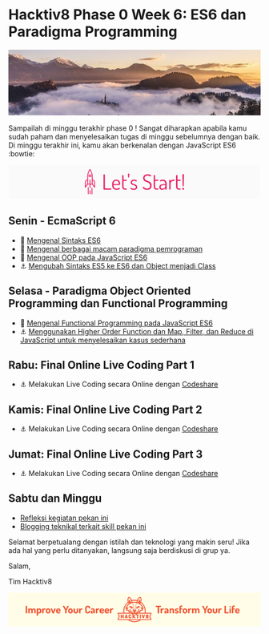 # Hacktiv8 Phase 0 Week 6: ES6 dan Paradigma Programming


![Header](assets/header-w1.jpg)

Sampailah di minggu terakhir phase 0 ! Sangat diharapkan apabila kamu sudah paham dan menyelesaikan tugas di minggu sebelumnya dengan baik. Di minggu terakhir ini, kamu akan berkenalan dengan JavaScript ES6  :bowtie:

![Let's start!](assets/start.png)

## Senin - EcmaScript 6

- :notebook_with_decorative_cover:
[Mengenal Sintaks ES6](https://github.com/hacktiv8/phase-0-activities/blob/master/modules/js-es6.md)
- :notebook_with_decorative_cover: [Mengenal berbagai macam paradigma pemrograman](https://github.com/hacktiv8/phase-0-activities/blob/master/modules/programming-paradigm.md)
- :notebook_with_decorative_cover:
[Mengenal OOP pada JavaScript ES6](https://github.com/hacktiv8/phase-0-activities/blob/master/modules/oop-basics.md)
- :anchor:
[Mengubah Sintaks ES5 ke ES6 dan Object menjadi Class](https://github.com/hacktiv8/phase-0-activities/blob/master/modules/anchor-es5-to-es6.md)

## Selasa - Paradigma Object Oriented Programming dan Functional Programming

- :notebook_with_decorative_cover:
[Mengenal Functional Programming pada JavaScript ES6](https://github.com/hacktiv8/phase-0-activities/blob/master/modules/functional-basics.md)
- :anchor:
[Menggunakan Higher Order Function dan Map, Filter, dan Reduce di JavaScript untuk menyelesaikan kasus sederhana ](https://github.com/hacktiv8/phase-0-activities/blob/master/modules/anchor-es6-functional.md)

## Rabu: Final Online Live Coding Part 1
- :anchor:
Melakukan Live Coding secara Online dengan [Codeshare](https://codeshare.io)

## Kamis: Final Online Live Coding Part 2
- :anchor:
Melakukan Live Coding secara Online dengan [Codeshare](https://codeshare.io)

## Jumat: Final Online Live Coding Part 3
- :anchor:
Melakukan Live Coding secara Online dengan [Codeshare](https://codeshare.io)

## Sabtu dan Minggu

- [Refleksi kegiatan pekan ini](https://github.com/hacktiv8/phase-0-activities/blob/master/modules/reflection.md)
- [Blogging teknikal terkait skill pekan ini](https://github.com/hacktiv8/phase-0-activities/blob/master/modules/blog.md)

Selamat berpetualang dengan istilah dan teknologi yang makin seru! Jika ada hal yang perlu ditanyakan, langsung saja berdiskusi di grup ya.

Salam,

Tim Hacktiv8

![Hacktiv8 Banner](assets/banner.png)
